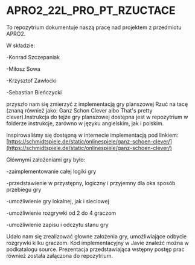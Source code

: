 # APRO2_22L_PRO_PT_RZUCTACE

To repozytrium dokumentuje naszą pracę nad projektem z przedmiotu APRO2.

W składzie:

-Konrad Szczepaniak

-Miłosz Sowa

-Krzysztof Zawłocki

-Sebastian Bieńczycki


przyszło nam się zmierzyć z implementacją gry planszowej Rzuć na tacę (znaną również jako: Ganz Schon Clever albo That's pretty clever).Instrukcja do tejże gry planszowej dostępna jest w repozytrium w folderze instrukcje, zarówno w języku angielskim, jak i polskim.

Inspirowaliśmy się dostępną w internecie implementacją pod linkiem: [https://schmidtspiele.de/static/onlinespiele/ganz-schoen-clever/](https://schmidtspiele.de/static/onlinespiele/ganz-schoen-clever/)

Głównymi założeniami gry było:

-zaimplementowanie całej logiki gry

-przedstawienie w przystępny, logiczny i przyjemny dla oka sposób przebiegu gry

-umożliwienie gry lokalnej, jak i sieciowej

-umożliwienie rozgrywki od 2 do 4 graczom

-umożliwienie zapisu i odczytu stanu gry


Udało nam się zrealizować głowne założenia gry, umożliwiające odbycie rozgrywki kilku graczom. Kod implementacyjny w Javie znaleźć można w podkatalogu source. Prezentacja przedstawiająca wstępny postęp prac również została załączona do repozytrium.

